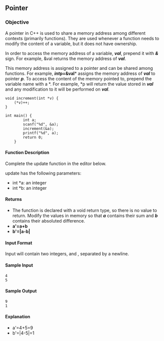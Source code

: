 ## Pointer
### Objective
A pointer in C++ is used to share a memory address among different contexts (primarily functions). They are used whenever a function needs to modify the content of a variable, but it does not have ownership.

In order to access the memory address of a variable, ***val***, prepend it with ***&*** sign. For example, &val returns the memory address of ***val***.

This memory address is assigned to a pointer and can be shared among functions. For example, ***int*p=&val*** assigns the memory address of ***val*** to pointer ***p***. To access the content of the memory pointed to, prepend the variable name with a *. For example, *p will return the value stored in ***val*** and any modification to it will be performed on ***val***.

	void increment(int *v) {
    	(*v)++;
	}

	int main() {
    		int a;
    		scanf("%d", &a);
    		increment(&a);
    		printf("%d", a);
    		return 0;
		}  
#### Function Description

Complete the update function in the editor below.

update has the following parameters:

* int *a: an integer
* int *b: an integer
#### Returns

* The function is declared with a void return type, so there is no value to return. Modify the values in memory so that ***a*** contains their sum and ***b*** contains their absoluted difference.
* **a'=a+b**
* **b'=|a-b|**

#### Input Format

Input will contain two integers,  and , separated by a newline.

#### Sample Input

	4
	5
#### Sample Output

	9
	1
#### Explanation
* a'=4+5=9
* b'=|4-5|=1
